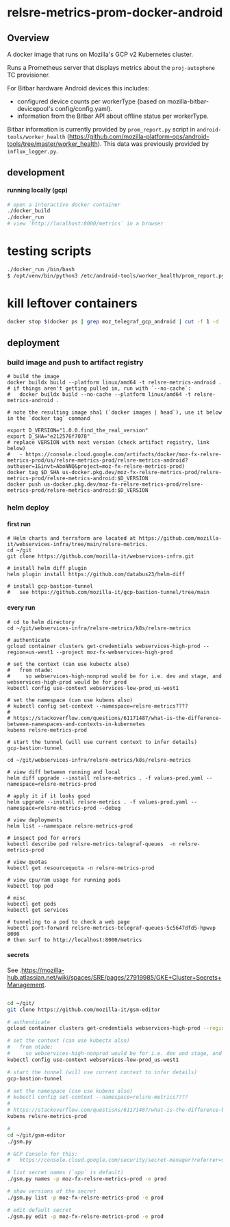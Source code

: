 # relsre-metrics-prom-docker-android

## Overview

A docker image that runs on Mozilla's GCP v2 Kubernetes cluster.

Runs a Prometheus server that displays metrics about the `proj-autophone` TC provisioner.

For Bitbar hardware Android devices this includes:
- configured device counts per workerType (based on mozilla-bitbar-devicepool's config/config.yaml).
- information from the Bitbar API about offline status per workerType.

Bitbar information is currently provided by `prom_report.py` script in `android-tools/worker_health` (https://github.com/mozilla-platform-ops/android-tools/tree/master/worker_health). This data was previously provided by `influx_logger.py`.

## development

#### running locally (gcp)

```bash
# open a interactive docker container
./docker_build
./docker_run
# view `http://localhost:8000/metrics` in a browser
```

# testing scripts
```bash
./docker_run /bin/bash
$ /opt/venv/bin/python3 /etc/android-tools/worker_health/prom_report.py
```

# kill leftover containers

```bash
docker stop $(docker ps | grep moz_telegraf_gcp_android | cut -f 1 -d ' ')
```

## deployment

### build image and push to artifact registry

```shell
# build the image
docker buildx build --platform linux/amd64 -t relsre-metrics-android .
# if things aren't getting pulled in, run with `--no-cache`:
#   docker buildx build --no-cache --platform linux/amd64 -t relsre-metrics-android .

# note the resulting image sha1 (`docker images | head`), use it below in the `docker tag` command

export D_VERSION="1.0.0.find_the_real_version"
export D_SHA="e212576f7078"
# replace VERSION with next version (check artifact registry, link below)
#   - https://console.cloud.google.com/artifacts/docker/moz-fx-relsre-metrics-prod/us/relsre-metrics-prod/relsre-metrics-android?authuser=1&invt=AboNNQ&project=moz-fx-relsre-metrics-prod)
docker tag $D_SHA us-docker.pkg.dev/moz-fx-relsre-metrics-prod/relsre-metrics-prod/relsre-metrics-android:$D_VERSION
docker push us-docker.pkg.dev/moz-fx-relsre-metrics-prod/relsre-metrics-prod/relsre-metrics-android:$D_VERSION
```

### helm deploy

#### first run

```shell
# Helm charts and terraform are located at https://github.com/mozilla-it/webservices-infra/tree/main/relsre-metrics.
cd ~/git
git clone https://github.com/mozilla-it/webservices-infra.git

# install helm diff plugin
helm plugin install https://github.com/databus23/helm-diff

# install gcp-bastion-tunnel
#   see https://github.com/mozilla-it/gcp-bastion-tunnel/tree/main

```

#### every run

```shell
# cd to helm directory
cd ~/git/webservices-infra/relsre-metrics/k8s/relsre-metrics

# authenticate
gcloud container clusters get-credentials webservices-high-prod --region=us-west1 --project moz-fx-webservices-high-prod

# set the context (can use kubectx also)
#   from ntade:
#     so webservices-high-nonprod would be for i.e. dev and stage, and webservices-high-prod would be for prod
kubectl config use-context webservices-low-prod_us-west1

# set the namespace (can use kubens also)
# kubectl config set-context --namespace=relsre-metrics????
#
# https://stackoverflow.com/questions/61171487/what-is-the-difference-between-namespaces-and-contexts-in-kubernetes
kubens relsre-metrics-prod

# start the tunnel (will use current context to infer details)
gcp-bastion-tunnel

cd ~/git/webservices-infra/relsre-metrics/k8s/relsre-metrics

# view diff between running and local
helm diff upgrade --install relsre-metrics . -f values-prod.yaml --namespace=relsre-metrics-prod

# apply it if it looks good
helm upgrade --install relsre-metrics . -f values-prod.yaml --namespace=relsre-metrics-prod --debug

# view deployments
helm list --namespace relsre-metrics-prod

# inspect pod for errors
kubectl describe pod relsre-metrics-telegraf-queues  -n relsre-metrics-prod

# view quotas
kubectl get resourcequota -n relsre-metrics-prod

# view cpu/ram usage for running pods
kubectl top pod

# misc
kubectl get pods
kubectl get services

# tunneling to a pod to check a web page
kubectl port-forward relsre-metrics-telegraf-queues-5c5647dfd5-hpwvp 8000
# then surf to http://localhost:8000/metrics

```

#### secrets

See .https://mozilla-hub.atlassian.net/wiki/spaces/SRE/pages/27919985/GKE+Cluster+Secrets+Management.

```bash

cd ~/git/
git clone https://github.com/mozilla-it/gsm-editor
```

```bash
# authenticate
gcloud container clusters get-credentials webservices-high-prod --region=us-west1 --project moz-fx-webservices-high-prod

# set the context (can use kubectx also)
#   from ntade:
#     so webservices-high-nonprod would be for i.e. dev and stage, and webservices-high-prod would be for prod
kubectl config use-context webservices-low-prod_us-west1

# start the tunnel (will use current context to infer details)
gcp-bastion-tunnel

# set the namespace (can use kubens also)
# kubectl config set-context --namespace=relsre-metrics????
#
# https://stackoverflow.com/questions/61171487/what-is-the-difference-between-namespaces-and-contexts-in-kubernetes
kubens relsre-metrics-prod

#
cd ~/git/gsm-editor
./gsm.py

# GCP Console for this:
#   https://console.cloud.google.com/security/secret-manager?referrer=search&authuser=1&project=moz-fx-relsre-metrics-prod

# list secret names (`app` is default)
./gsm.py names -p moz-fx-relsre-metrics-prod -e prod

# show versions of the secret
./gsm.py list -p moz-fx-relsre-metrics-prod -e prod

# edit default secret
./gsm.py edit -p moz-fx-relsre-metrics-prod -e prod
```
